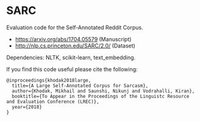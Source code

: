 # SARC
Evaluation code for the Self-Annotated Reddit Corpus.
  * https://arxiv.org/abs/1704.05579 (Manuscript)
  * http://nlp.cs.princeton.edu/SARC/2.0/ (Dataset)
  
Dependencies: NLTK, scikit-learn, text_embedding.

If you find this code useful please cite the following:

    @inproceedings{khodak2018large,
      title={A Large Self-Annotated Corpus for Sarcasm},
      author={Khodak, Mikhail and Saunshi, Nikunj and Vodrahalli, Kiran},
      booktitle={To Appear in the Proceedings of the Linguistc Resource and Evaluation Conference (LREC)},
      year={2018}
    }
